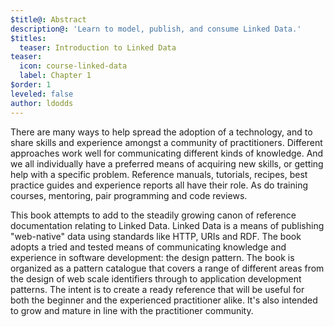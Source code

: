 ```yaml
---
$title@: Abstract
description@: 'Learn to model, publish, and consume Linked Data.'
$titles:
  teaser: Introduction to Linked Data
teaser:
  icon: course-linked-data
  label: Chapter 1
$order: 1
leveled: false
author: ldodds
---
```


There are many ways to help spread the adoption of a technology, and to share skills and experience amongst a community of practitioners.
Different approaches work well for communicating different kinds of knowledge.
And we all individually have a preferred means of acquiring new skills, or getting help with a specific problem.
Reference manuals, tutorials, recipes, best practice guides and experience reports all have their role.
As do training courses, mentoring, pair programming and code reviews.

This book attempts to add to the steadily growing canon of reference documentation relating to Linked Data.
Linked Data is a means of publishing "web-native" data using standards like HTTP, URIs and RDF.
The book adopts a tried and tested means of communicating knowledge and experience in software development: the design pattern.
The book is organized as a pattern catalogue that covers a range of different areas from the design of web scale identifiers through to application development patterns.
The intent is to create a ready reference that will be useful for both the beginner and the experienced practitioner alike.
It's also intended to grow and mature in line with the practitioner community.
